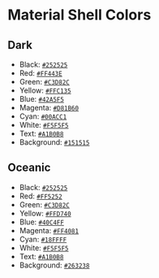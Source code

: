 # Material Shell Colors

## Dark

- Black: [```#252525```](http://www.color-hex.com/color/252525)
- Red: [```#FF443E```](http://www.color-hex.com/color/FF443E)
- Green: [```#C3D82C```](http://www.color-hex.com/color/C3D82C)
- Yellow: [```#FFC135```](http://www.color-hex.com/color/FFC135)
- Blue: [```#42A5F5```](http://www.color-hex.com/color/42A5F5)
- Magenta: [```#D81B60```](http://www.color-hex.com/color/D81B60)
- Cyan: [```#00ACC1```](http://www.color-hex.com/color/00ACC1)
- White: [```#F5F5F5```](http://www.color-hex.com/color/F5F5F5)
- Text: [```#A1B0B8```](http://www.color-hex.com/color/A1B0B8)
- Background: [```#151515```](http://www.color-hex.com/color/151515)

## Oceanic

- Black: [```#252525```](http://www.color-hex.com/color/252525)
- Red: [```#FF5252```](http://www.color-hex.com/color/FF5252)
- Green: [```#C3D82C```](http://www.color-hex.com/color/C3D82C)
- Yellow: [```#FFD740```](http://www.color-hex.com/color/FFD740)
- Blue: [```#40C4FF```](http://www.color-hex.com/color/40C4FF)
- Magenta: [```#FF4081```](http://www.color-hex.com/color/FF4081)
- Cyan: [```#18FFFF```](http://www.color-hex.com/color/18FFFF)
- White: [```#F5F5F5```](http://www.color-hex.com/color/F5F5F5)
- Text: [```#A1B0B8```](http://www.color-hex.com/color/A1B0B8)
- Background: [```#263238```](http://www.color-hex.com/color/263238)
